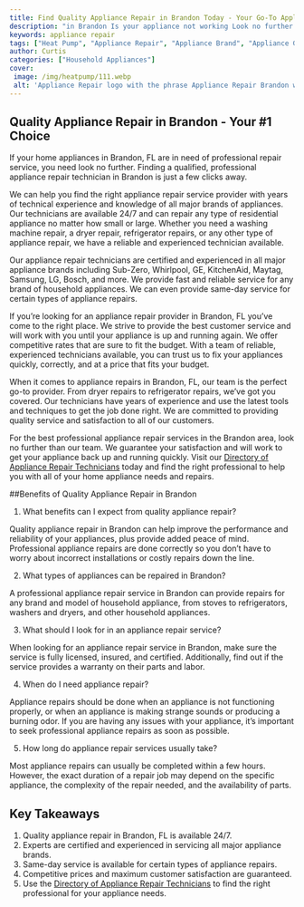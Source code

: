 ```yaml
---
title: Find Quality Appliance Repair in Brandon Today - Your Go-To Appliance Repair Brand
description: "in Brandon Is your appliance not working Look no further Our Brandon appliance repair experts are here to solve all your appliance problems quickly and efficiently Get rid of your broken appliances today and save your time and money"
keywords: appliance repair
tags: ["Heat Pump", "Appliance Repair", "Appliance Brand", "Appliance Guide"]
author: Curtis
categories: ["Household Appliances"]
cover: 
 image: /img/heatpump/111.webp
 alt: 'Appliance Repair logo with the phrase Appliance Repair Brandon written across it'
---
```

## Quality Appliance Repair in Brandon - Your #1 Choice
If your home appliances in Brandon, FL are in need of professional repair service, you need look no further. Finding a qualified, professional appliance repair technician in Brandon is just a few clicks away. 

We can help you find the right appliance repair service provider with years of technical experience and knowledge of all major brands of appliances. Our technicians are available 24/7 and can repair any type of residential appliance no matter how small or large. Whether you need a washing machine repair, a dryer repair, refrigerator repairs, or any other type of appliance repair, we have a reliable and experienced technician available. 

Our appliance repair technicians are certified and experienced in all major appliance brands including Sub-Zero, Whirlpool, GE, KitchenAid, Maytag, Samsung, LG, Bosch, and more. We provide fast and reliable service for any brand of household appliances. We can even provide same-day service for certain types of appliance repairs. 

If you’re looking for an appliance repair provider in Brandon, FL you’ve come to the right place. We strive to provide the best customer service and will work with you until your appliance is up and running again. We offer competitive rates that are sure to fit the budget. With a team of reliable, experienced technicians available, you can trust us to fix your appliances quickly, correctly, and at a price that fits your budget. 

When it comes to appliance repairs in Brandon, FL, our team is the perfect go-to provider. From dryer repairs to refrigerator repairs, we’ve got you covered. Our technicians have years of experience and use the latest tools and techniques to get the job done right. We are committed to providing quality service and satisfaction to all of our customers. 

For the best professional appliance repair services in the Brandon area, look no further than our team. We guarantee your satisfaction and will work to get your appliance back up and running quickly. Visit our [Directory of Appliance Repair Technicians](./pages/appliance-repair-technicians) today and find the right professional to help you with all of your home appliance needs and repairs.

##Benefits of Quality Appliance Repair in Brandon

1. What benefits can I expect from quality appliance repair?

Quality appliance repair in Brandon can help improve the performance and reliability of your appliances, plus provide added peace of mind. Professional appliance repairs are done correctly so you don’t have to worry about incorrect installations or costly repairs down the line.

2. What types of appliances can be repaired in Brandon?

A professional appliance repair service in Brandon can provide repairs for any brand and model of household appliance, from stoves to refrigerators, washers and dryers, and other household appliances.

3. What should I look for in an appliance repair service?

When looking for an appliance repair service in Brandon, make sure the service is fully licensed, insured, and certified. Additionally, find out if the service provides a warranty on their parts and labor.

4. When do I need appliance repair?

Appliance repairs should be done when an appliance is not functioning properly, or when an appliance is making strange sounds or producing a burning odor. If you are having any issues with your appliance, it’s important to seek professional appliance repairs as soon as possible.

5. How long do appliance repair services usually take?

Most appliance repairs can usually be completed within a few hours. However, the exact duration of a repair job may depend on the specific appliance, the complexity of the repair needed, and the availability of parts.

## Key Takeaways 
1. Quality appliance repair in Brandon, FL is available 24/7. 
2. Experts are certified and experienced in servicing all major appliance brands. 
3. Same-day service is available for certain types of appliance repairs. 
4. Competitive prices and maximum customer satisfaction are guaranteed. 
5. Use the [Directory of Appliance Repair Technicians](./pages/appliance-repair-technicians) to find the right professional for your appliance needs.
